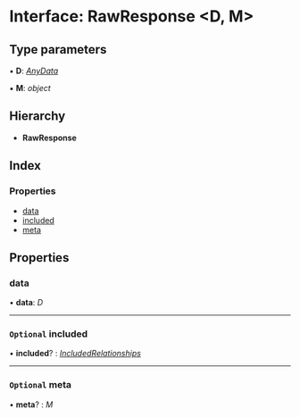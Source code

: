 # Interface: RawResponse <**D, M**>

## Type parameters

▪ **D**: *[AnyData](../README.md#anydata)*

▪ **M**: *object*

## Hierarchy

* **RawResponse**

## Index

### Properties

* [data](rawresponse.md#data)
* [included](rawresponse.md#optional-included)
* [meta](rawresponse.md#optional-meta)

## Properties

###  data

• **data**: *D*

___

### `Optional` included

• **included**? : *[IncludedRelationships](../README.md#includedrelationships)*

___

### `Optional` meta

• **meta**? : *M*
